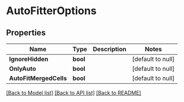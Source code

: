 # AutoFitterOptions

## Properties
Name | Type | Description | Notes
------------ | ------------- | ------------- | -------------
**IgnoreHidden** | **bool** |  | [default to null]
**OnlyAuto** | **bool** |  | [default to null]
**AutoFitMergedCells** | **bool** |  | [default to null]

[[Back to Model list]](../README.md#documentation-for-models) [[Back to API list]](../README.md#documentation-for-api-endpoints) [[Back to README]](../README.md)



